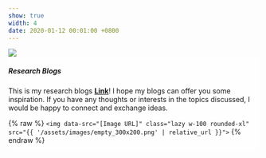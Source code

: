 ```yaml
---
show: true
width: 4
date: 2020-01-12 00:01:00 +0800
---
```

<div>
  <img data-src="{{ 'assets/images/covers/cover1.jpg' | relative_url }}" class="lazy w-100 rounded-xl" src="{{ '/assets/images/empty_300x200.png' | relative_url }}">

  <div class="card-img-overlay" style="overflow: scroll; background: rgb(255,255,255,0.8)">
    <h5 class="card-title">Research Blogs</h5>
    <p class="card-text">
      This is my research blogs  <a href="https://salt-sound-e6f.notion.site/Blogs-b00af1f8aaaf417e94f44036a1e53728?source=copy_link" target="_blank"><b>Link</b></a>! I hope my blogs can offer you some inspiration. If you have any thoughts or interests in the topics discussed, I would be happy to connect and exchange ideas.
    </p>
    <p class="card-text">
      {% raw %}
      <code>&lt;img data-src=&quot;[Image URL]&quot; class=&quot;lazy w-100 rounded-xl&quot; src=&quot;{{ '/assets/images/empty_300x200.png' | relative_url }}&quot;&gt;</code>
      {% endraw %}
    </p>
  </div>
</div>
